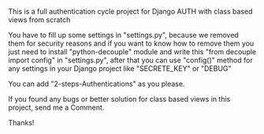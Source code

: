 This is a full authentication cycle project for Django AUTH with class based views from scratch

You have to fill up some settings in "settings.py", because we removed them for security reasons
and  if you want to know how to remove them you just need to install "python-decouple" module
and write this "from decouple import config" in "settings.py", after that you can use "config()"
method for any settings in your Django project like "SECRETE_KEY" or "DEBUG"

You can add "2-steps-Authentications" as you please.

If you found any bugs or better solution for class based views in this project,
send me a Comment.


Thanks!

